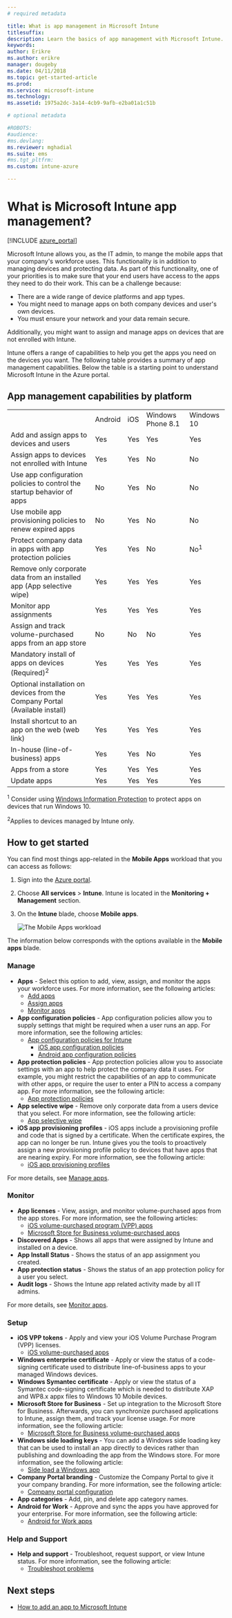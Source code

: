 ```yaml
---
# required metadata

title: What is app management in Microsoft Intune
titlesuffix:
description: Learn the basics of app management with Microsoft Intune.
keywords:
author: Erikre
ms.author: erikre
manager: dougeby
ms.date: 04/11/2018
ms.topic: get-started-article
ms.prod:
ms.service: microsoft-intune
ms.technology:
ms.assetid: 1975a2dc-3a14-4cb9-9afb-e2ba01a1c51b

# optional metadata

#ROBOTS:
#audience:
#ms.devlang:
ms.reviewer: mghadial
ms.suite: ems
#ms.tgt_pltfrm:
ms.custom: intune-azure

---
```


# What is Microsoft Intune app management?


[!INCLUDE [azure_portal](./includes/azure_portal.md)]

Microsoft Intune allows you, as the IT admin, to mange the mobile apps that your company's workforce uses. This functionality is in addition to managing devices and protecting data. As part of this functionality, one of your priorities is to make sure that your end users have access to the apps they need to do their work. This can be a challenge because:
- There are a wide range of device platforms and app types.
- You might need to manage apps on both company devices and user's own devices.
- You must ensure your network and your data remain secure.

Additionally, you might want to assign and manage apps on devices that are not enrolled with Intune.

Intune offers a range of capabilities to help you get the apps you need on the devices you want. The following table provides a summary of app management capabilities. Below the table is a starting point to understand Microsoft Intune in the Azure portal.

## App management capabilities by platform

||||||
|-|-|-|-|-|
|&nbsp; |Android|iOS|Windows Phone 8.1|Windows 10|
|Add and assign apps to devices and users|Yes|Yes|Yes|Yes|
|Assign apps to devices not enrolled with Intune|Yes|Yes|No|No|
|Use app configuration policies to control the startup behavior of apps|No|Yes|No|No|
|Use mobile app provisioning policies to renew expired apps|No|Yes|No|No|
|Protect company data in apps with app protection policies|Yes|Yes|No|No<sup>1</sup>|
|Remove only corporate data from an installed app (App selective wipe)|Yes|Yes|Yes|Yes|
|Monitor app assignments|Yes|Yes|Yes|Yes|
|Assign and track volume-purchased apps from an app store|No|No|No|Yes|
|Mandatory install of apps on devices (Required)<sup>2</sup>|Yes|Yes|Yes|Yes|
|Optional installation on devices from the Company Portal (Available install)|Yes|Yes|Yes|Yes|
|Install shortcut to an app on the web (web link)|Yes|Yes|Yes|Yes|
|In-house (line-of-business) apps|Yes|Yes|No|Yes|
|Apps from a store|Yes|Yes|Yes|Yes|
|Update apps|Yes|Yes|Yes|Yes|

<sup>1</sup> Consider using [Windows Information Protection](windows-information-protection-configure.md) to protect apps on devices that run Windows 10.

<sup>2</sup>Applies to devices managed by Intune only.

## How to get started

You can find most things app-related in the **Mobile Apps** workload that you can access as follows:

1. Sign into the [Azure portal](https://portal.azure.com).
2. Choose **All services** > **Intune**. Intune is located in the **Monitoring + Management** section.
3. On the **Intune** blade, choose **Mobile apps**.

    ![The Mobile Apps workload](./media/apps-workload.png)

The information below corresponds with the options available in the **Mobile apps** blade.

### Manage
- **Apps** - Select this option to add, view, assign, and monitor the apps your workforce uses. For more information, see the following articles:
    - [Add apps](apps-add.md)
    - [Assign apps](apps-deploy.md)
    - [Monitor apps](apps-monitor.md)
- **App configuration policies** - App configuration policies allow you to supply settings that might be required when a user runs an app. For more information, see the following articles:
    - [App configuration policies for Intune](app-configuration-policies-overview.md)
        - [iOS app configuration policies](app-configuration-policies-use-ios.md)
        - [Android app configuration policies](app-configuration-policies-use-android.md)
- **App protection policies** - App protection policies allow you to associate settings with an app to help protect the company data it uses. For example, you might restrict the capabilities of an app to communicate with other apps, or require the user to enter a PIN to access a company app. For more information, see the following article:
    - [App protection policies](app-protection-policies.md)
- **App selective wipe** - Remove only corporate data from a users device that you select. For more information, see the following article:
    - [App selective wipe](apps-selective-wipe.md)
- **iOS app provisioning profiles** - iOS apps include a provisioning profile and code that is signed by a certificate. When the certificate expires, the app can no longer be run. Intune gives you the tools to proactively assign a new provisioning profile policy to devices that have apps that are nearing expiry. For more information, see the following article:
    - [iOS app provisioning profiles](app-provisioning-profile-ios.md)

For more details, see [Manage apps](app-management.md).

### Monitor
- **App licenses** - View, assign, and monitor volume-purchased apps from the app stores. For more information, see the following articles:
    - [iOS volume-purchased program (VPP) apps](vpp-apps-ios.md)
    - [Microsoft Store for Business volume-purchased apps](windows-store-for-business.md)
- **Discovered Apps** - Shows all apps that were assigned by Intune and installed on a device.
- **App Install Status** - Shows the status of an app assignment you created.
- **App protection status** - Shows the status of an app protection policy for a user you select.
- **Audit logs** - Shows the Intune app related activity made by all IT admins.

For more details, see [Monitor apps](apps-monitor.md).

### Setup
- **iOS VPP tokens** - Apply and view your iOS Volume Purchase Program (VPP) licenses.
    - [iOS volume-purchased apps](vpp-apps-ios.md)
- **Windows enterprise certificate** - Apply or view the status of a code-signing certificate used to distribute line-of-business apps to your managed Windows devices.
- **Windows Symantec certificate** - Apply or view the status of a Symantec code-signing certificate which is needed to distribute XAP and WP8.x appx files to Windows 10 Mobile devices.
- **Microsoft Store for Business** - Set up integration to the Microsoft Store for Business. Afterwards, you can synchronize purchased applications to Intune, assign them, and track your license usage. For more information, see the following article:
    - [Microsoft Store for Business volume-purchased apps](windows-store-for-business.md)
- **Windows side loading keys** - You can add a Windows side loading key that can be used to install an app directly to devices rather than publishing and downloading the app from the Windows store. For more information, see the following article:
    - [Side load a Windows app](app-sideload-windows.md)
- **Company Portal branding** - Customize the Company Portal to give it your company branding. For more information, see the following article:
    - [Company portal configuration](company-portal-app.md)
- **App categories** - Add, pin, and delete app category names.
- **Android for Work** - Approve and sync the apps you have approved for your enterprise. For more information, see the following article:
    - [Android for Work apps](apps-add-android-for-work.md)

### Help and Support
- **Help and support** - Troubleshoot, request support, or view Intune status. For more information, see the following article:
    - [Troubleshoot problems](help-desk-operators.md)

## Next steps

- [How to add an app to Microsoft Intune](apps-add.md)
